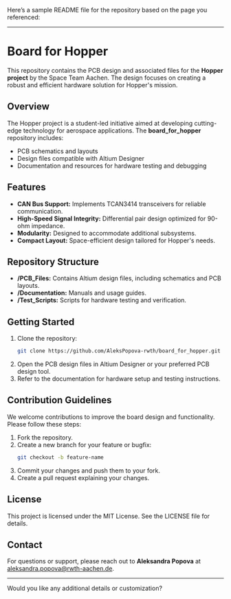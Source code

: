 Here’s a sample README file for the repository based on the page you referenced:

---

# Board for Hopper

This repository contains the PCB design and associated files for the **Hopper project** by the Space Team Aachen. The design focuses on creating a robust and efficient hardware solution for Hopper's mission.

## Overview

The Hopper project is a student-led initiative aimed at developing cutting-edge technology for aerospace applications. The **board_for_hopper** repository includes:

- PCB schematics and layouts
- Design files compatible with Altium Designer
- Documentation and resources for hardware testing and debugging

## Features

- **CAN Bus Support:** Implements TCAN3414 transceivers for reliable communication.
- **High-Speed Signal Integrity:** Differential pair design optimized for 90-ohm impedance.
- **Modularity:** Designed to accommodate additional subsystems.
- **Compact Layout:** Space-efficient design tailored for Hopper's needs.

## Repository Structure

- **/PCB_Files:** Contains Altium design files, including schematics and PCB layouts.
- **/Documentation:** Manuals and usage guides.
- **/Test_Scripts:** Scripts for hardware testing and verification.

## Getting Started

1. Clone the repository:
   ```bash
   git clone https://github.com/AleksPopova-rwth/board_for_hopper.git
   ```
2. Open the PCB design files in Altium Designer or your preferred PCB design tool.
3. Refer to the documentation for hardware setup and testing instructions.

## Contribution Guidelines

We welcome contributions to improve the board design and functionality. Please follow these steps:

1. Fork the repository.
2. Create a new branch for your feature or bugfix:
   ```bash
   git checkout -b feature-name
   ```
3. Commit your changes and push them to your fork.
4. Create a pull request explaining your changes.

## License

This project is licensed under the MIT License. See the LICENSE file for details.

## Contact

For questions or support, please reach out to **Aleksandra Popova** at [aleksandra.popova@rwth-aachen.de](mailto:aleksandra.popova@rwth-aachen.de).

---

Would you like any additional details or customization?
